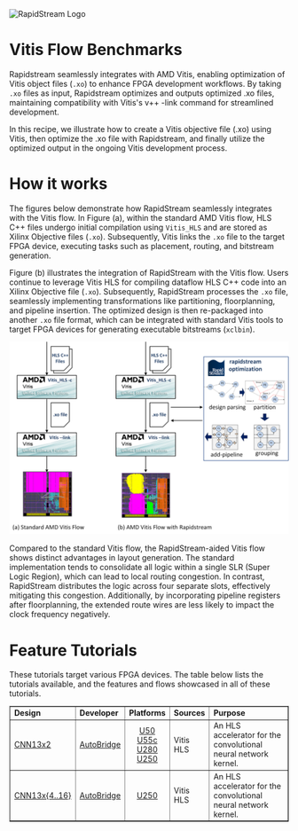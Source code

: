 <!--
Copyright (c) 2024 RapidStream Design Automation, Inc. and contributors.  All rights reserved.
The contributor(s) of this file has/have agreed to the RapidStream Contributor License Agreement.
-->

<img src="https://imagedelivery.net/AU8IzMTGgpVmEBfwPILIgw/1b565657-df33-41f9-f29e-0d539743e700/128" width="64px" alt="RapidStream Logo" />

# Vitis Flow Benchmarks



Rapidstream seamlessly integrates with AMD Vitis, enabling optimization of Vitis object files (`.xo`) to enhance FPGA development workflows. By taking `.xo` files as input, Rapidstream optimizes and outputs optimized .xo files, maintaining compatibility with Vitis's v++ -link command for streamlined development.

In this recipe, we illustrate how to create a Vitis objective file (.xo) using Vitis, then optimize the .xo file with Rapidstream, and finally utilize the optimized output in the ongoing Vitis development process.

# How it works


The figures below demonstrate how RapidStream seamlessly integrates with the Vitis flow. In Figure (a), within the standard AMD Vitis flow, HLS C++ files undergo initial compilation using `Vitis_HLS` and are stored as Xilinx Objective files (`.xo`). Subsequently, Vitis links the `.xo` file to the target FPGA device, executing tasks such as placement, routing, and bitstream generation.


Figure (b) illustrates the integration of RapidStream with the Vitis flow. Users continue to leverage Vitis HLS for compiling dataflow HLS C++ code into an Xilinx Objective file (`.xo`). Subsequently, RapidStream processes the `.xo` file, seamlessly implementing transformations like partitioning, floorplanning, and pipeline insertion. The optimized design is then re-packaged into another `.xo` file format, which can be integrated with standard Vitis tools to target FPGA devices for generating executable bitstreams (`xclbin`).


<img src="../../getting_started/img/vitis_rapidstream_flow.png" width="1024px" alt="RapidStream Logo" />

Compared to the standard Vitis flow, the RapidStream-aided Vitis flow shows distinct advantages in layout generation. The standard implementation tends to consolidate all logic within a single SLR (Super Logic Region), which can lead to local routing congestion. In contrast, RapidStream distributes the logic across four separate slots, effectively mitigating this congestion. Additionally, by incorporating pipeline registers after floorplanning, the extended route wires are less likely to impact the clock frequency negatively.


# Feature Tutorials

These tutorials target various FPGA devices. The table below lists the tutorials available, and the features and flows showcased in all of these tutorials.



<table border="1" width="100%">
    <tbody>
        <tr>
            <td ><strong>Design</strong></td>
            <td><strong>Developer</strong></td>
            <td><strong>Platforms</strong></td>
            <td><strong>Sources</strong></td>
            <td><strong>Purpose</strong></td>
        </tr>
        <tr>
            <td><a href="cnn13x2">CNN13x2</a></td>
            <td><a href="https://github.com/UCLA-VAST/AutoBridge">AutoBridge</a></td>
            <td align="center"> <a href="https://www.xilinx.com/products/boards-and-kits/alveo/u50.html"> U50 </a><br>
                <a href="https://www.xilinx.com/products/boards-and-kits/alveo/u55c.html"> U55c </a><br>
                <a href="https://www.xilinx.com/products/boards-and-kits/alveo/u280.html"> U280 </a><br>
                <a href="https://www.xilinx.com/products/boards-and-kits/alveo/u250.html"> U250 </a></td>
            <td>Vitis HLS</td>
            <td>An HLS accelerator for the convolutional neural network kernel.</td>
        </tr>
        <tr>
            <td><a href="cnn13x4_16">CNN13x{4..16}</a></td>
            <td><a href="https://github.com/UCLA-VAST/AutoBridge">AutoBridge</a></td>
            <td align="center">
            <a href="https://www.xilinx.com/products/boards-and-kits/alveo/u250.html"> U250 </a></td>
            <td>Vitis HLS</td>
            <td>An HLS accelerator for the convolutional neural network kernel.</td>
        </tr>
    </tbody>
</table>
